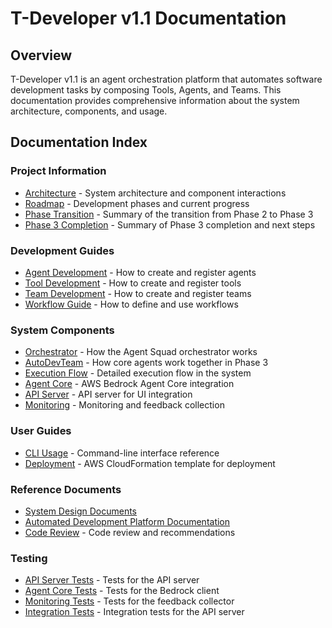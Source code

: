 # T-Developer v1.1 Documentation

## Overview

T-Developer v1.1 is an agent orchestration platform that automates software development tasks by composing Tools, Agents, and Teams. This documentation provides comprehensive information about the system architecture, components, and usage.

## Documentation Index

### Project Information
- [Architecture](ARCHITECTURE.md) - System architecture and component interactions
- [Roadmap](ROADMAP.md) - Development phases and current progress
- [Phase Transition](PHASE_TRANSITION.md) - Summary of the transition from Phase 2 to Phase 3
- [Phase 3 Completion](PHASE3_COMPLETION.md) - Summary of Phase 3 completion and next steps

### Development Guides
- [Agent Development](AGENTS.md) - How to create and register agents
- [Tool Development](TOOLS.md) - How to create and register tools
- [Team Development](TEAMS.md) - How to create and register teams
- [Workflow Guide](WORKFLOWS.md) - How to define and use workflows

### System Components
- [Orchestrator](ORCHESTRATOR.md) - How the Agent Squad orchestrator works
- [AutoDevTeam](AUTO_DEV_TEAM.md) - How core agents work together in Phase 3
- [Execution Flow](EXECUTION_FLOW.md) - Detailed execution flow in the system
- [Agent Core](../tdev/agent_core/README.md) - AWS Bedrock Agent Core integration
- [API Server](../tdev/api/README.md) - API server for UI integration
- [Monitoring](../tdev/monitoring/README.md) - Monitoring and feedback collection

### User Guides
- [CLI Usage](CLI_USAGE.md) - Command-line interface reference
- [Deployment](../deployment/cloudformation.yaml) - AWS CloudFormation template for deployment

### Reference Documents
- [System Design Documents](../.amazonq/rules/T‑Developer_v1.1_System_Design_Documents.md)
- [Automated Development Platform Documentation](../.amazonq/rules/T‑Developer_v1.1_Automated_Development_Platform_Documentation.md)
- [Code Review](../.amazonq/rules/T‑Developer_v1.1_Code_Review.md) - Code review and recommendations

### Testing
- [API Server Tests](../tests/api/test_server.py) - Tests for the API server
- [Agent Core Tests](../tests/agent_core/test_bedrock_client.py) - Tests for the Bedrock client
- [Monitoring Tests](../tests/monitoring/test_feedback.py) - Tests for the feedback collector
- [Integration Tests](../tests/integration/test_api_server.py) - Integration tests for the API server